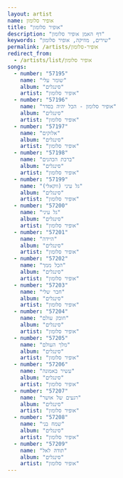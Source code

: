```yaml
---
layout: artist
name: אופיר סלומון
title: "אופיר סלומון"
description: "דף האמן אופיר סלומון"
keywords: "שירים, מוזיקה, אופיר סלומון"
permalink: /artists/אופיר-סלומון
redirect_from:
  - /artists/list/אופיר סלומון
songs:
  - number: "57195"
    name: "שומר עלי"
    album: "סינגלים"
    artist: "אופיר סלומון"
  - number: "57196"
    name: "אופיר סלומון - הכל יהיה בסדר"
    album: "סינגלים"
    artist: "אופיר סלומון"
  - number: "57197"
    name: "אלוקים"
    album: "סינגלים"
    artist: "אופיר סלומון"
  - number: "57198"
    name: "ברכת הכהנים"
    album: "סינגלים"
    artist: "אופיר סלומון"
  - number: "57199"
    name: "גל עיני (ווקאלי)"
    album: "סינגלים"
    artist: "אופיר סלומון"
  - number: "57200"
    name: "גל עיני"
    album: "סינגלים"
    artist: "אופיר סלומון"
  - number: "57201"
    name: "היידה"
    album: "סינגלים"
    artist: "אופיר סלומון"
  - number: "57202"
    name: "הכל ממך"
    album: "סינגלים"
    artist: "אופיר סלומון"
  - number: "57203"
    name: "חבר שלי"
    album: "סינגלים"
    artist: "אופיר סלומון"
  - number: "57204"
    name: "חובק עולם"
    album: "סינגלים"
    artist: "אופיר סלומון"
  - number: "57205"
    name: "מלך העולם"
    album: "סינגלים"
    artist: "אופיר סלומון"
  - number: "57206"
    name: "עשיר באמונה"
    album: "סינגלים"
    artist: "אופיר סלומון"
  - number: "57207"
    name: "רגעים של אושר"
    album: "סינגלים"
    artist: "אופיר סלומון"
  - number: "57208"
    name: "שמח בני"
    album: "סינגלים"
    artist: "אופיר סלומון"
  - number: "57209"
    name: "תודה לאל"
    album: "סינגלים"
    artist: "אופיר סלומון"
---
```

